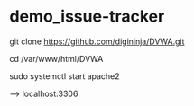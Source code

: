# demo_issue-tracker
git clone https://github.com/digininja/DVWA.git

cd /var/www/html/DVWA

sudo systemctl start apache2

--> localhost:3306
